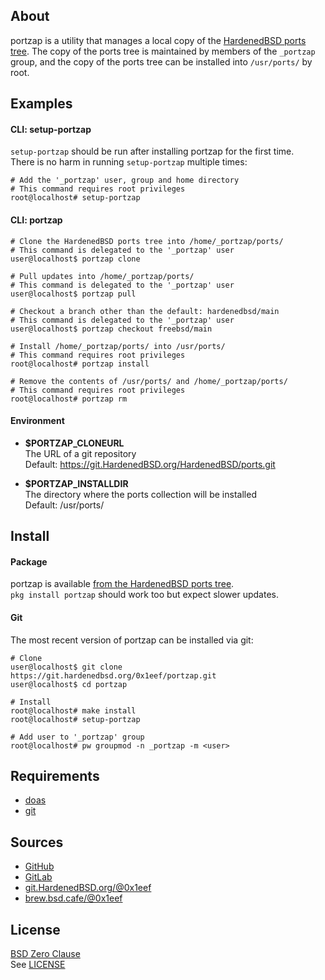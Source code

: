 ## About

portzap is a utility that manages a local copy of the
[HardenedBSD ports tree](https://git.HardenedBSD.org/HardenedBSD/ports).
The copy of the ports tree is maintained by members of
the `_portzap` group, and the copy of the ports tree
can be installed into `/usr/ports/` by root.

## Examples

#### CLI: setup-portzap

`setup-portzap` should be run after installing portzap for
the first time. <br> There is no harm in running `setup-portzap`
multiple times:

    # Add the '_portzap' user, group and home directory
    # This command requires root privileges
    root@localhost# setup-portzap

#### CLI: portzap

    # Clone the HardenedBSD ports tree into /home/_portzap/ports/
    # This command is delegated to the '_portzap' user
    user@localhost$ portzap clone

    # Pull updates into /home/_portzap/ports/
    # This command is delegated to the '_portzap' user
    user@localhost$ portzap pull

    # Checkout a branch other than the default: hardenedbsd/main
    # This command is delegated to the '_portzap' user
    user@localhost$ portzap checkout freebsd/main

    # Install /home/_portzap/ports/ into /usr/ports/
    # This command requires root privileges
    root@localhost# portzap install

    # Remove the contents of /usr/ports/ and /home/_portzap/ports/
    # This command requires root privileges
    root@localhost# portzap rm

#### Environment

* __$PORTZAP\_CLONEURL__ <br>
  The URL of a git repository <br>
  Default: https://git.HardenedBSD.org/HardenedBSD/ports.git

* __$PORTZAP\_INSTALLDIR__ <br>
  The directory where the ports collection will be installed <br>
  Default: /usr/ports/

## Install

#### Package

portzap is available
[from the HardenedBSD ports tree](https://git.HardenedBSD.org/HardenedBSD/ports/-/tree/HardenedBSD/main/hardenedbsd/portzap). <br>
`pkg install portzap` should work too but expect slower updates.

#### Git

The most recent version of portzap can be installed via git:

    # Clone
    user@localhost$ git clone https://git.hardenedbsd.org/0x1eef/portzap.git
    user@localhost$ cd portzap

    # Install
    root@localhost# make install
    root@localhost# setup-portzap

    # Add user to '_portzap' group
    root@localhost# pw groupmod -n _portzap -m <user>

## Requirements

* [doas](https://man.openbsd.org/doas)
* [git](https://www.man7.org/linux/man-pages/man1/git.1.html)

## Sources

* [GitHub](https://github.com/0x1eef/portzap)
* [GitLab](https://gitlab.com/0x1eef/portzap)
* [git.HardenedBSD.org/@0x1eef](https://git.HardenedBSD.org/0x1eef/portzap)
* [brew.bsd.cafe/@0x1eef](https://brew.bsd.cafe/0x1eef/portzap)

## License

[BSD Zero Clause](https://choosealicense.com/licenses/0bsd/) <br>
See [LICENSE](./LICENSE)
